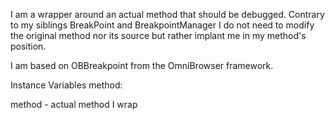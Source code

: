 I am a wrapper around an actual method that should be debugged.
Contrary to my siblings BreakPoint and BreakpointManager I do not need
to modify the original method nor its source but rather implant me in my
method's position.

I am based on OBBreakpoint from the OmniBrowser framework.

Instance Variables
	method:		<CompiledMethod>

method
	- actual method I wrap
